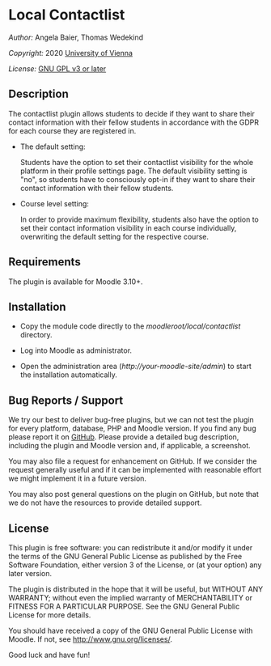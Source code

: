 Local Contactlist
==========================

*Author:* Angela Baier, Thomas Wedekind

*Copyright:* 2020 [University of Vienna](https://www.univie.ac.at/)

*License:* [GNU GPL v3 or later](http://www.gnu.org/copyleft/gpl.html)


Description
-----------

The contactlist plugin allows students to decide if they want to share their contact information
with their fellow students in accordance with the GDPR for each course they are registered in.

* The default setting:

  Students have the option to set their contactlist visibility for the whole platform in their 
  profile settings page. The default visibility setting is "no", so students have to consciously
  opt-in if they want to share their contact information with their fellow students. 

* Course level setting:

  In order to provide maximum flexibility, students also have the option to set their contact information
  visibility in each course individually, overwriting the default setting for the respective course.
  
Requirements
------------
The plugin is available for Moodle 3.10+.

Installation
------------

* Copy the module code directly to the *moodleroot/local/contactlist* directory.

* Log into Moodle as administrator.

* Open the administration area (*http://your-moodle-site/admin*) to start the installation
  automatically.

Bug Reports / Support
---------------------

We try our best to deliver bug-free plugins, but we can not test the plugin for every platform,
database, PHP and Moodle version. If you find any bug please report it on
[GitHub](https://github.com/elearning-univie/moodle-local_contactlist/issues/). Please
provide a detailed bug description, including the plugin and Moodle version and, if applicable, a
screenshot.

You may also file a request for enhancement on GitHub. If we consider the request generally useful
and if it can be implemented with reasonable effort we might implement it in a future version.

You may also post general questions on the plugin on GitHub, but note that we do not have the
resources to provide detailed support.


License
-------

This plugin is free software: you can redistribute it and/or modify it under the terms of the GNU
General Public License as published by the Free Software Foundation, either version 3 of the
License, or (at your option) any later version.

The plugin is distributed in the hope that it will be useful, but WITHOUT ANY WARRANTY; without
even the implied warranty of MERCHANTABILITY or FITNESS FOR A PARTICULAR PURPOSE. See the GNU
General Public License for more details.

You should have received a copy of the GNU General Public License with Moodle. If not, see
<http://www.gnu.org/licenses/>.


Good luck and have fun!
  